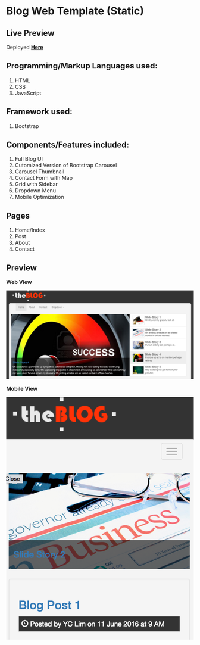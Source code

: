 # Blog Web Template (Static)

## Live Preview 
Deployed [**Here**](http://yc-blogtemplate.bitballoon.com/)

## Programming/Markup Languages used:
1. HTML 
2. CSS
3. JavaScript 

## Framework used:
1. Bootstrap

## Components/Features included:
1. Full Blog UI
2. Cutomized Version of Bootstrap Carousel 
3. Carousel Thumbnail
4. Contact Form with Map 
5. Grid with Sidebar 
6. Dropdown Menu 
7. Mobile Optimization 


## Pages
1. Home/Index
2. Post
3. About 
4. Contact 


## Preview 
**Web View**

![Web View](https://github.com/yclim95/BlogWebTemplate/blob/master/img/webPreview.png)

**Mobile View**

![Mobile View](https://github.com/yclim95/BlogWebTemplate/blob/master/img/mobilePreview.png)